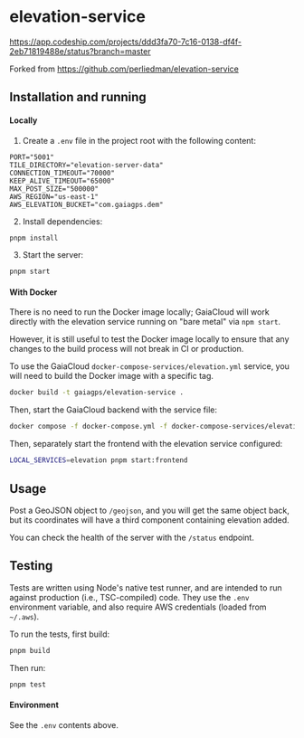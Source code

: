 # elevation-service

https://app.codeship.com/projects/ddd3fa70-7c16-0138-df4f-2eb71819488e/status?branch=master

Forked from https://github.com/perliedman/elevation-service

## Installation and running

#### Locally

1. Create a `.env` file in the project root with the following content:

```env
PORT="5001"
TILE_DIRECTORY="elevation-server-data"
CONNECTION_TIMEOUT="70000"
KEEP_ALIVE_TIMEOUT="65000"
MAX_POST_SIZE="500000"
AWS_REGION="us-east-1"
AWS_ELEVATION_BUCKET="com.gaiagps.dem"
```

2. Install dependencies:

```bash
pnpm install
```

3. Start the server:

```bash
pnpm start
```

#### With Docker

There is no need to run the Docker image locally; GaiaCloud will work directly with the elevation service running on "bare metal" via `npm start`.

However, it is still useful to test the Docker image locally to ensure that any changes to the build process will not break in CI or production.

To use the GaiaCloud `docker-compose-services/elevation.yml` service, you will need to build the Docker image with a specific tag.

```bash
docker build -t gaiagps/elevation-service .
```

Then, start the GaiaCloud backend with the service file:

```bash
docker compose -f docker-compose.yml -f docker-compose-services/elevation.yml up
```

Then, separately start the frontend with the elevation service configured:

```bash
LOCAL_SERVICES=elevation pnpm start:frontend
```

## Usage

Post a GeoJSON object to `/geojson`, and you will get the same object back, but its
coordinates will have a third component containing elevation added.

You can check the health of the server with the `/status` endpoint.

## Testing

Tests are written using Node's native test runner, and are intended to run against production (i.e.,
TSC-compiled) code. They use the `.env` environment variable, and also require AWS credentials
(loaded from `~/.aws`).

To run the tests, first build:

```bash
pnpm build
```

Then run:

```bash
pnpm test
```

#### Environment

See the `.env` contents above.
